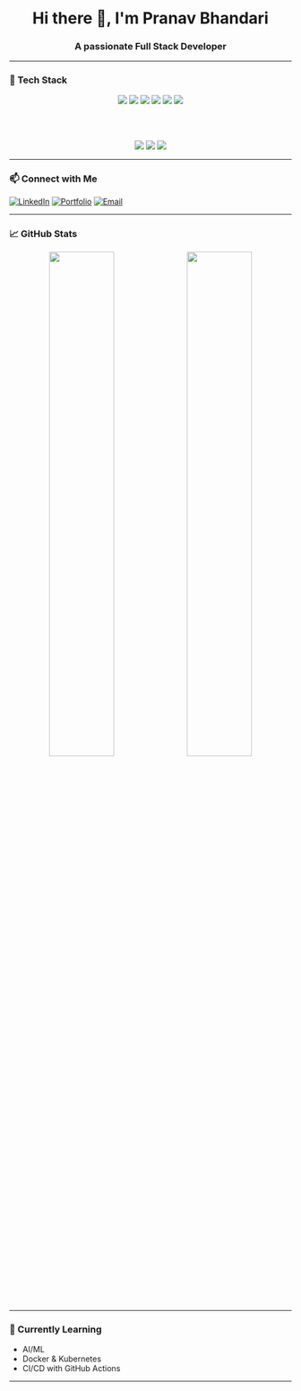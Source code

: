 <h1 align="center">Hi there 👋, I'm Pranav Bhandari</h1>
<h3 align="center">A passionate Full Stack Developer</h3>

---

### 🚀 Tech Stack

<div align="center">
  
  <img src="https://img.shields.io/badge/-React-61DAFB?style=for-the-badge&logo=react&logoColor=white" />
  <img src="https://img.shields.io/badge/-Next.js-000000?style=for-the-badge&logo=next.js&logoColor=white" />
  <img src="https://img.shields.io/badge/-Django-092E20?style=for-the-badge&logo=django&logoColor=white" />
  <img src="https://img.shields.io/badge/-Node.js-339933?style=for-the-badge&logo=nodedotjs&logoColor=white" />
  <img src="https://img.shields.io/badge/-Express.js-000000?style=for-the-badge&logo=express&logoColor=white" />
  <img src="https://img.shields.io/badge/-Laravel-FF2D20?style=for-the-badge&logo=laravel&logoColor=white" />

  <br/><br/>

  <img src="https://img.shields.io/badge/-PostgreSQL-4169E1?style=for-the-badge&logo=postgresql&logoColor=white" />
  <img src="https://img.shields.io/badge/-MongoDB-47A248?style=for-the-badge&logo=mongodb&logoColor=white" />
  <img src="https://img.shields.io/badge/-MySQL-4479A1?style=for-the-badge&logo=mysql&logoColor=white" />

</div>

---

### 📫 Connect with Me

[![LinkedIn](https://img.shields.io/badge/-LinkedIn-0A66C2?style=flat-square&logo=linkedin&logoColor=white)](https://www.linkedin.com/in/pranav-bhandari-4aa3542b2/)
[![Portfolio](https://img.shields.io/badge/-Portfolio-000?style=flat-square&logo=vercel&logoColor=white)](https://pranavbhandari.com.np/)
[![Email](https://img.shields.io/badge/-Email-EA4335?style=flat-square&logo=gmail&logoColor=white)](pranavb952@gmail.com)

---

### 📈 GitHub Stats

<p align="center">
  <img width="48%" src="https://github-readme-stats.vercel.app/api?username=pranav952&show_icons=true&theme=radical" />
  <img width="48%" src="https://github-readme-streak-stats.herokuapp.com/?user=pranav952&theme=radical" />
</p>

---

### 🧠 Currently Learning

- AI/ML
- Docker & Kubernetes
- CI/CD with GitHub Actions

---
